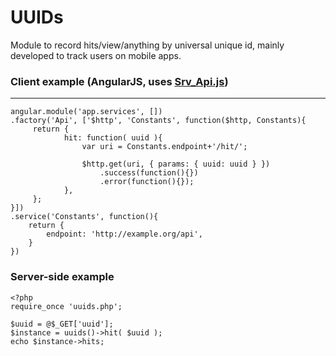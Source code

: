 # UUIDs
Module to record hits/view/anything by universal unique id, mainly developed to track users on mobile apps.

### Client example (AngularJS, uses [Srv_Api.js](https://gist.github.com/mircobabini/64a0c4720b295f45ae26))
-----------------
    angular.module('app.services', [])
    .factory('Api', ['$http', 'Constants', function($http, Constants){
    	 return {
    	 		hit: function( uuid ){
    				var uri = Constants.endpoint+'/hit/';
    
    				$http.get(uri, { params: { uuid: uuid } })
    					.success(function(){})
    					.error(function(){});
    	 		},
    	 };
    }])
    .service('Constants', function(){
    	return {
    		endpoint: 'http://example.org/api',
    	}
    })

### Server-side example

    <?php
    require_once 'uuids.php';
    
    $uuid = @$_GET['uuid'];
    $instance = uuids()->hit( $uuid );
    echo $instance->hits;
